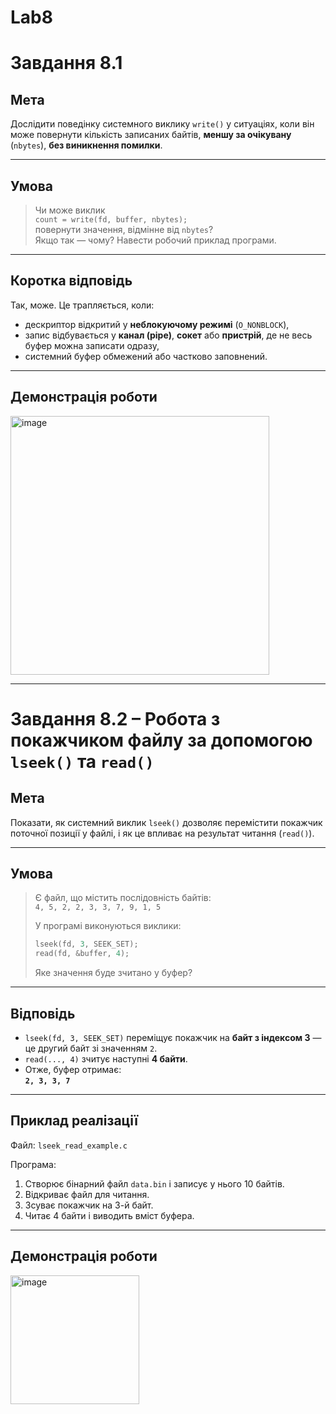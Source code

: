 # Lab8

# Завдання 8.1

## Мета

Дослідити поведінку системного виклику `write()` у ситуаціях, коли він може повернути кількість записаних байтів, **меншу за очікувану** (`nbytes`), **без виникнення помилки**.

---

## Умова

> Чи може виклик  
> `count = write(fd, buffer, nbytes);`  
> повернути значення, відмінне від `nbytes`?  
> Якщо так — чому? Навести робочий приклад програми.

---

## Коротка відповідь

Так, може. Це трапляється, коли:

- дескриптор відкритий у **неблокуючому режимі** (`O_NONBLOCK`),
- запис відбувається у **канал (pipe)**, **сокет** або **пристрій**, де не весь буфер можна записати одразу,
- системний буфер обмежений або частково заповнений.

---

## Демонстрація роботи
<img width="414" alt="image" src="https://github.com/user-attachments/assets/6fa8099e-5b4b-4ed6-99e5-2f5c76b43e68" />

---

# Завдання 8.2 – Робота з покажчиком файлу за допомогою `lseek()` та `read()`

## Мета

Показати, як системний виклик `lseek()` дозволяє перемістити покажчик поточної позиції у файлі, і як це впливає на результат читання (`read()`).

---

## Умова

> Є файл, що містить послідовність байтів:  
> `4, 5, 2, 2, 3, 3, 7, 9, 1, 5`
>
> У програмі виконуються виклики:
> ```c
> lseek(fd, 3, SEEK_SET);
> read(fd, &buffer, 4);
> ```
>
> Яке значення буде зчитано у буфер?

---

## Відповідь

- `lseek(fd, 3, SEEK_SET)` переміщує покажчик на **байт з індексом 3** — це другий байт зі значенням `2`.
- `read(..., 4)` зчитує наступні **4 байти**.
- Отже, буфер отримає:  
  **`2, 3, 3, 7`**

---

## Приклад реалізації

Файл: `lseek_read_example.c`

Програма:

1. Створює бінарний файл `data.bin` і записує у нього 10 байтів.
2. Відкриває файл для читання.
3. Зсуває покажчик на 3-й байт.
4. Читає 4 байти і виводить вміст буфера.

---

## Демонстрація роботи
<img width="206" alt="image" src="https://github.com/user-attachments/assets/2e5bd459-668a-4d5d-83df-40aff90ebca6" />

